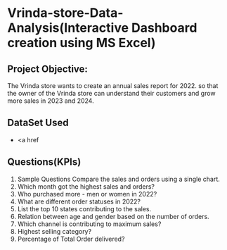 # Vrinda-store-Data-Analysis(Interactive Dashboard creation using MS Excel)
## Project Objective:
The Vrinda store wants to create an annual sales report for 2022. so that the owner of the Vrinda store can understand their customers and grow more sales in 2023 and 2024.

## DataSet Used
- <a href

## Questions(KPIs)
1.	Sample Questions Compare the sales and orders using a single chart. 
2.	Which month got the highest sales and orders? 
3.	Who purchased more - men or women in 2022? 
4.	What are different order statuses in 2022? 
5.	List the top 10 states contributing to the sales. 
6.	Relation between age and gender based on the number of orders.
7.	Which channel is contributing to maximum sales? 
8.	Highest selling category?
9.	Percentage of Total Order delivered?

